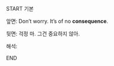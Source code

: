 START
기본

앞면:
Don’t worry. It’s of no **consequence**.


뒷면:
걱정 마. 그건 중요하지 않아.


해석:


<!--ID: 1733726319978-->
END